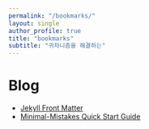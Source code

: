 ```yaml
---
permalink: "/bookmarks/"
layout: single
author_profile: true
title: "bookmarks"
subtitle: "귀차니즘을 해결하는"
---
```



# Blog
- [Jekyll Front Matter](https://jekyllrb.com/docs/configuration/front-matter-defaults/)
- [Minimal-Mistakes Quick Start Guide](https://mmistakes.github.io/minimal-mistakes/docs/quick-start-guide/)
